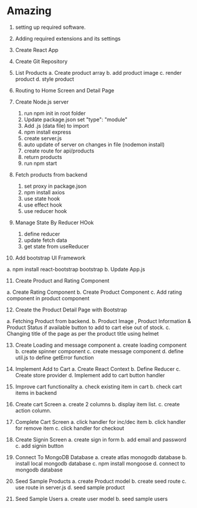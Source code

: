 # Amazing

1. setting up required software.
2. Adding required extensions and its settings
3. Create React App
4. Create Git Repository
5. List Products
   a. Create product array
   b. add product image
   c. render product
   d. style product
6. Routing to Home Screen and Detail Page
7. Create Node.js server

   1. run npm init in root folder
   2. Update package.json set "type": "module"
   3. Add .js (data file) to import
   4. npm install express
   5. create server.js
   6. auto update of server on changes in file (nodemon install)
   7. create route for api/products
   8. return products
   9. run npm start

8. Fetch products from backend

   1. set proxy in package.json
   2. npm install axios
   3. use state hook
   4. use effect hook
   5. use reducer hook

9. Manage State By Reducer HOok

   1. define reducer
   2. update fetch data
   3. get state from useReducer

10. Add bootstrap UI Framework

a. npm install react-bootstrap bootstrap
b. Update App.js

11. Create Product and Rating Component

a. Create Rating Component
b. Create Product Component
c. Add rating component in product component

12. Create the Product Detail Page with Bootstrap

a. Fetching Product from backend.
b. Product Image , Product Information & Product Status if available button to add to cart else out of stock.
c. Changing title of the page as per the product title using helmet

13. Create Loading and message component
    a. create loading component
    b. create spinner component
    c. create message component
    d. define util.js to define getError function

14. Implement Add to Cart
    a. Create React Context
    b. Define Reducer
    c. Create store provider
    d. Implement add to cart button handler

15. Improve cart functionality
    a. check existing item in cart
    b. check cart items in backend

16. Create cart Screen
    a. create 2 columns
    b. display item list.
    c. create action column.

17. Complete Cart Screen
    a. click handler for inc/dec item
    b. click handler for remove item
    c. click handler for checkout

18. Create Signin Screen
    a. create sign in form
    b. add email and password
    c. add signin button

19. Connect To MongoDB Database
    a. create atlas monogodb database
    b. install local mongodb database
    c. npm install mongoose
    d. connect to mongodb database

20. Seed Sample Products
    a. create Product model
    b. create seed route
    c. use route in server.js
    d. seed sample product

21. Seed Sample Users
    a. create user model
    b. seed sample users
